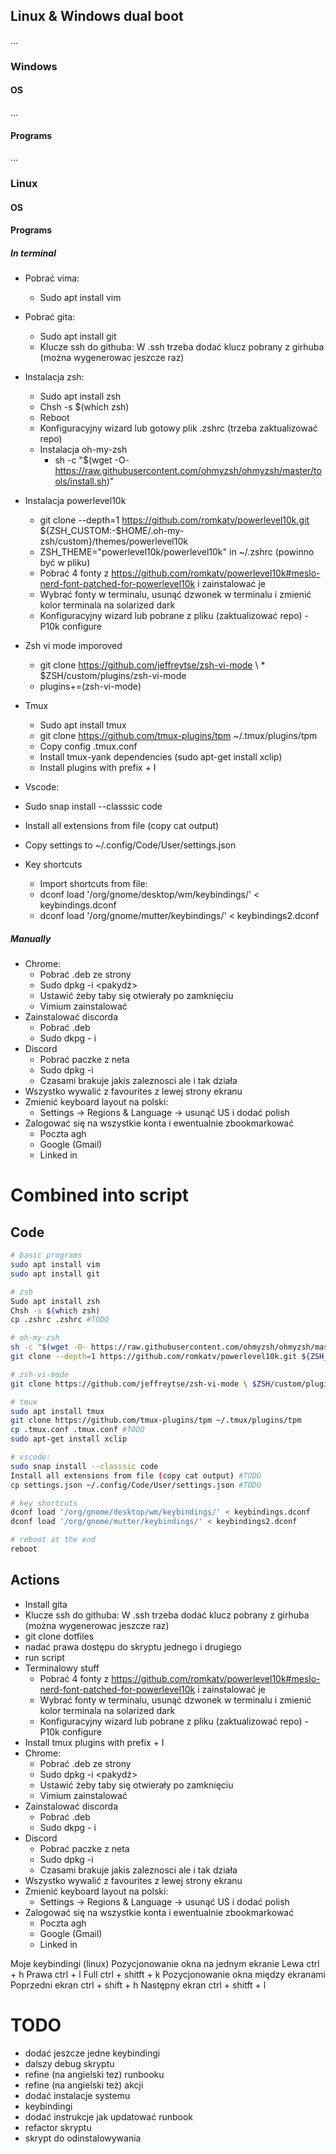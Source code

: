 ## Linux & Windows dual boot

...

### Windows

#### OS

...

#### Programs

...

### Linux

#### OS

#### Programs

##### In terminal

- Pobrać vima:
  - Sudo apt install vim
- Pobrać gita:
  - Sudo apt install git
  - Klucze ssh do githuba: W .ssh trzeba dodać klucz pobrany z girhuba (można wygenerowac jeszcze raz)
- Instalacja zsh:
  - Sudo apt install zsh
  - Chsh -s $(which zsh)
  - Reboot
  - Konfiguracyjny wizard lub gotowy plik .zshrc (trzeba zaktualizować repo)
  - Instalacja oh-my-zsh
    - sh -c "$(wget -O- https://raw.githubusercontent.com/ohmyzsh/ohmyzsh/master/tools/install.sh)"
- Instalacja powerlevel10k

  - git clone --depth=1 https://github.com/romkatv/powerlevel10k.git ${ZSH_CUSTOM:-$HOME/.oh-my-zsh/custom}/themes/powerlevel10k
  - ZSH_THEME="powerlevel10k/powerlevel10k" in ~/.zshrc (powinno być w pliku)
  - Pobrać 4 fonty z https://github.com/romkatv/powerlevel10k#meslo-nerd-font-patched-for-powerlevel10k i zainstalować je
  - Wybrać fonty w terminalu, usunąć dzwonek w terminalu i zmienić kolor terminala na solarized dark
  - Konfiguracyjny wizard lub pobrane z pliku (zaktualizować repo) - P10k configure

- Zsh vi mode imporoved

  - git clone https://github.com/jeffreytse/zsh-vi-mode \ \* $ZSH/custom/plugins/zsh-vi-mode
  - plugins+=(zsh-vi-mode)

- Tmux

  - Sudo apt install tmux
  - git clone https://github.com/tmux-plugins/tpm ~/.tmux/plugins/tpm
  - Copy config .tmux.conf
  - Install tmux-yank dependencies (sudo apt-get install xclip)
  - Install plugins with prefix + I

- Vscode:
- Sudo snap install --classsic code
- Install all extensions from file (copy cat output)
- Copy settings to ~/.config/Code/User/settings.json

- Key shortcuts
  - Import shortcuts from file:
  - dconf load '/org/gnome/desktop/wm/keybindings/' < keybindings.dconf
  - dconf load '/org/gnome/mutter/keybindings/' < keybindings2.dconf

##### Manually

- Chrome:
  - Pobrać .deb ze strony
  - Sudo dpkg -i <pakydż>
  - Ustawić żeby taby się otwierały po zamknięciu
  - Vimium zainstalować
- Zainstalować discorda
  - Pobrać .deb
  - Sudo dkpg - i <paczka>
- Discord
  - Pobrać paczke z neta
  - Sudo dpkg -i <paczka>
  - Czasami brakuje jakis zaleznosci ale i tak działa
- Wszystko wywalić z favourites z lewej strony ekranu
- Zmienić keyboard layout na polski:
  - Settings -> Regions & Language -> usunąć US i dodać polish
- Zalogować się na wszystkie konta i ewentualnie zbookmarkować
  - Poczta agh
  - Google (Gmail)
  - Linked in

# Combined into script

## Code

```sh
# basic programs
sudo apt install vim
sudo apt install git

# zsh
Sudo apt install zsh
Chsh -s $(which zsh)
cp .zshrc .zshrc #TODO

# oh-my-zsh
sh -c "$(wget -O- https://raw.githubusercontent.com/ohmyzsh/ohmyzsh/master/tools/install.sh)"
git clone --depth=1 https://github.com/romkatv/powerlevel10k.git ${ZSH_CUSTOM:-$HOME/.oh-my-zsh/custom}/themes/powerlevel10k

# zsh-vi-mode
git clone https://github.com/jeffreytse/zsh-vi-mode \ $ZSH/custom/plugins/zsh-vi-mode

# tmux
sudo apt install tmux
git clone https://github.com/tmux-plugins/tpm ~/.tmux/plugins/tpm
cp .tmux.conf .tmux.conf #TODO
sudo apt-get install xclip

# vscode:
sudo snap install --classsic code
Install all extensions from file (copy cat output) #TODO
cp settings.json ~/.config/Code/User/settings.json #TODO

# key shortcuts
dconf load '/org/gnome/desktop/wm/keybindings/' < keybindings.dconf
dconf load '/org/gnome/mutter/keybindings/' < keybindings2.dconf

# reboot at the end
reboot
```

## Actions

- Install gita
- Klucze ssh do githuba: W .ssh trzeba dodać klucz pobrany z girhuba (można wygenerowac jeszcze raz)
- git clone dotfiles
- nadać prawa dostępu do skryptu jednego i drugiego
- run script
- Terminalowy stuff
  - Pobrać 4 fonty z https://github.com/romkatv/powerlevel10k#meslo-nerd-font-patched-for-powerlevel10k i zainstalować je
  - Wybrać fonty w terminalu, usunąć dzwonek w terminalu i zmienić kolor terminala na solarized dark
  - Konfiguracyjny wizard lub pobrane z pliku (zaktualizować repo) - P10k configure
- Install tmux plugins with prefix + I
- Chrome:
  - Pobrać .deb ze strony
  - Sudo dpkg -i <pakydż>
  - Ustawić żeby taby się otwierały po zamknięciu
  - Vimium zainstalować
- Zainstalować discorda
  - Pobrać .deb
  - Sudo dkpg - i <paczka>
- Discord
  - Pobrać paczke z neta
  - Sudo dpkg -i <paczka>
  - Czasami brakuje jakis zaleznosci ale i tak działa
- Wszystko wywalić z favourites z lewej strony ekranu
- Zmienić keyboard layout na polski:
  - Settings -> Regions & Language -> usunąć US i dodać polish
- Zalogować się na wszystkie konta i ewentualnie zbookmarkować
  - Poczta agh
  - Google (Gmail)
  - Linked in

Moje keybindingi (linux)
Pozycjonowanie okna na jednym ekranie
Lewa ctrl + h
Prawa ctrl + l
Full ctrl + shitft + k
Pozycjonowanie okna między ekranami
Poprzedni ekran ctrl + shift + h
Następny ekran ctrl + shitft + l

# TODO

- dodać jeszcze jedne keybindingi
- dalszy debug skryptu
- refine (na angielski tez) runbooku
- refine (na angielski też) akcji
- dodać instalacje systemu
- keybindingi
- dodać instrukcje jak updatować runbook
- refactor skryptu
- skrypt do odinstalowywania
